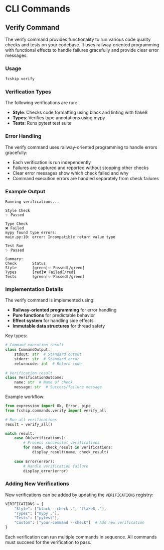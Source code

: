 # CLI Commands

## Verify Command

The verify command provides functionality to run various code quality checks and tests on your codebase. It uses railway-oriented programming with functional effects to handle failures gracefully and provide clear error messages.

### Usage

```bash
fcship verify
```

### Verification Types

The following verifications are run:

- **Style**: Checks code formatting using black and linting with flake8
- **Types**: Verifies type annotations using mypy
- **Tests**: Runs pytest test suite

### Error Handling

The verify command uses railway-oriented programming to handle errors gracefully:

- Each verification is run independently
- Failures are captured and reported without stopping other checks
- Clear error messages show which check failed and why
- Command execution errors are handled separately from check failures

### Example Output

```
Running verifications...

Style Check
✨ Passed

Type Check
❌ Failed
mypy found type errors:
main.py:10: error: Incompatible return value type

Test Run
✨ Passed

Summary:
Check       Status
Style       [green]✨ Passed[/green]
Types       [red]❌ Failed[/red]
Tests       [green]✨ Passed[/green]
```

### Implementation Details

The verify command is implemented using:

- **Railway-oriented programming** for error handling
- **Pure functions** for predictable behavior 
- **Effect system** for handling side effects
- **Immutable data structures** for thread safety

Key types:

```python
# Command execution result
class CommandOutput:
    stdout: str  # Standard output
    stderr: str  # Standard error
    returncode: int  # Return code
    
# Verification result
class VerificationOutcome:
    name: str  # Name of check
    message: str  # Success/failure message
```

Example workflow:

```python
from expression import Ok, Error, pipe
from fcship.commands.verify import verify_all

# Run all verifications
result = verify_all()

match result:
    case Ok(verifications):
        # Process successful verifications
        for name, check_result in verifications:
            display_result(name, check_result)
            
    case Error(error):
        # Handle verification failure
        display_error(error)
```

### Adding New Verifications

New verifications can be added by updating the `VERIFICATIONS` registry:

```python
VERIFICATIONS = {
    "Style": ["black --check .", "flake8 ."],
    "Types": ["mypy ."],
    "Tests": ["pytest"],
    "Custom": ["your-command --check"]  # Add new verification
}
```

Each verification can run multiple commands in sequence. All commands must succeed for the verification to pass.